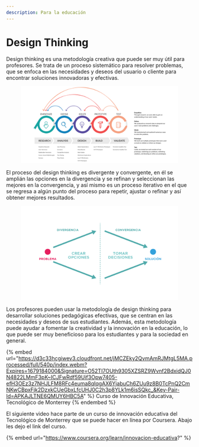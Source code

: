 ```yaml
---
description: Para la educación
---
```


# Design Thinking

Design thinking es una metodología creativa que puede ser muy útil para profesores. Se trata de un proceso sistemático para resolver problemas, que se enfoca en las necesidades y deseos del usuario o cliente para encontrar soluciones innovadoras y efectivas.

<figure><img src=".gitbook/assets/image (10).png" alt=""><figcaption></figcaption></figure>

El proceso del design thinking es divergente y convergente, en él se amplián las opciones en la divergencia y se refinan y seleccionan las mejores en la convergencia, y así mismo es un proceso iterativo en el que se regresa a algún punto del proceso para repetir, ajustar o refinar y así obtener mejores resultados.

<figure><img src=".gitbook/assets/image (7).png" alt=""><figcaption></figcaption></figure>

Los profesores pueden usar la metodología de design thinking para desarrollar soluciones pedagógicas efectivas, que se centran en las necesidades y deseos de sus estudiantes. Además, esta metodología puede ayudar a fomentar la creatividad y la innovación en la educación, lo que puede ser muy beneficioso para los estudiantes y para la sociedad en general.

{% embed url="https://d3c33hcgiwev3.cloudfront.net/jMCZEky2QvmAmRJMtgL5MA.processed/full/540p/index.webm?Expires=1679184000&Signature=O52TI7OUth9305XZSRZ9Wvnf2BdxidQJ0N4822LMmF3pK~ICJFwRdf59Uif3Opw7405-efH3OEz3z7NHJLFM8RFc4euma8qIqgAX6YjabuCh6ZUu9z8B0TcPnQ2CmNKwCBpxFjk2DzxkCUeGbxLfcUHJ0C2h3p8YLk1m6isSQkc_&Key-Pair-Id=APKAJLTNE6QMUY6HBC5A" %}
Curso de Innovación Educativa, Tecnológico de Monterrey
{% endembed %}

El siguiente video hace parte de un curso de innovación educativa del Tecnológico de Monterrey que se puede hacer en línea por Coursera. Abajo les dejo el link del curso.

{% embed url="https://www.coursera.org/learn/innovacion-educativa?" %}
